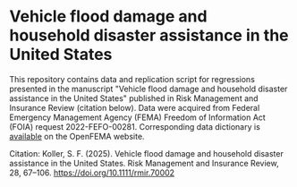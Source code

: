 # Vehicle flood damage and household disaster assistance in the United States

This repository contains data and replication script for regressions presented in the manuscript "Vehicle flood damage and household disaster assistance in the United States" published in Risk Management and Insurance Review (citation below). Data were acquired from Federal Emergency Management Agency (FEMA) Freedom of Information Act (FOIA) request 2022-FEFO-00281. Corresponding data dictionary is [available](https://www.fema.gov/openfema-data-page/individuals-and-households-program-valid-registrations-v1) on the OpenFEMA website. 

Citation:  Koller, S. F. (2025). Vehicle flood damage and household disaster assistance in the United States. Risk Management and Insurance Review, 28, 67–106. https://doi.org/10.1111/rmir.70002
